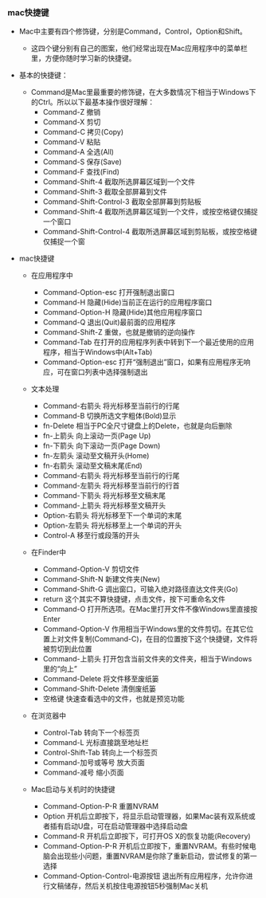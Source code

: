 ### mac快捷键
* Mac中主要有四个修饰键，分别是Command，Control，Option和Shift。
    - 这四个键分别有自己的图案，他们经常出现在Mac应用程序中的菜单栏里，方便你随时学习新的快捷键。

* 基本的快捷键：
    - Command是Mac里最重要的修饰键，在大多数情况下相当于Windows下的Ctrl。所以以下最基本操作很好理解：
        - Command-Z 撤销　
        - Command-X 剪切　　
        - Command-C 拷贝(Copy)　
        - Command-V 粘贴　　
        - Command-A 全选(All)　
        - Command-S 保存(Save)　
        - Command-F 查找(Find)　
        - Command-Shift-4 截取所选屏幕区域到一个文件　
        - Command-Shift-3 截取全部屏幕到文件　
        - Command-Shift-Control-3 截取全部屏幕到剪贴板
        - Command-Shift-4 截取所选屏幕区域到一个文件，或按空格键仅捕捉一个窗口
        - Command-Shift-Control-4 截取所选屏幕区域到剪贴板，或按空格键仅捕捉一个窗

* mac快捷键
    - 在应用程序中
        - Command-Option-esc 打开强制退出窗口　　
        - Command-H 隐藏(Hide)当前正在运行的应用程序窗口　
        - Command-Option-H 隐藏(Hide)其他应用程序窗口　　
        - Command-Q 退出(Quit)最前面的应用程序
        - Command-Shift-Z 重做，也就是撤销的逆向操作　　
        - Command-Tab 在打开的应用程序列表中转到下一个最近使用的应用程序，相当于Windows中(Alt+Tab)　　
        - Command-Option-esc 打开“强制退出”窗口，如果有应用程序无响应，可在窗口列表中选择强制退出
    - 文本处理
        - Command-右箭头 将光标移至当前行的行尾
        - Command-B 切换所选文字粗体(Bold)显示　　
        - fn-Delete 相当于PC全尺寸键盘上的Delete，也就是向后删除　　
        - fn-上箭头 向上滚动一页(Page Up)
        - fn-下箭头 向下滚动一页(Page Down)　
        - fn-左箭头 滚动至文稿开头(Home)
        - fn-右箭头 滚动至文稿末尾(End)　　
        - Command-右箭头 将光标移至当前行的行尾　　
        - Command-左箭头 将光标移至当前行的行首
        - Command-下箭头 将光标移至文稿末尾　　
        - Command-上箭头 将光标移至文稿开头　　
        - Option-右箭头 将光标移至下一个单词的末尾
        - Option-左箭头 将光标移至上一个单词的开头　　
        - Control-A 移至行或段落的开头
    - 在Finder中
        - Command-Option-V 剪切文件　　
        - Command-Shift-N 新建文件夹(New)　　
        - Command-Shift-G 调出窗口，可输入绝对路径直达文件夹(Go)　
        - return 这个其实不算快捷键，点击文件，按下可重命名文件　
        - Command-O 打开所选项。在Mac里打开文件不像Windows里直接按Enter　　
        - Command-Option-V 作用相当于Windows里的文件剪切。在其它位置上对文件复制(Command-C)，在目的位置按下这个快捷键，文件将被剪切到此位置　　
        - Command-上箭头 打开包含当前文件夹的文件夹，相当于Windows里的“向上”　
        - Command-Delete 将文件移至废纸篓　　
        - Command-Shift-Delete 清倒废纸篓　　
        - 空格键 快速查看选中的文件，也就是预览功能
    - 在浏览器中
        - Control-Tab 转向下一个标签页　
        - Command-L 光标直接跳至地址栏　
        - Control-Shift-Tab 转向上一个标签页　
        - Command-加号或等号 放大页面　　
        - Command-减号 缩小页面
        
    - Mac启动与关机时的快捷键
        - Command-Option-P-R 重置NVRAM　　
        - Option 开机后立即按下，将显示启动管理器，如果Mac装有双系统或者插有启动U盘，可在启动管理器中选择启动盘　　
        - Command-R 开机后立即按下，可打开OS X的恢复功能(Recovery)　　
        - Command-Option-P-R 开机后立即按下，重置NVRAM。有些时候电脑会出现些小问题，重置NVRAM是你除了重新启动，尝试修复的第一选择
        - Command-Option-Control-电源按钮 退出所有应用程序，允许你进行文稿储存，然后关机按住电源按钮5秒强制Mac关机